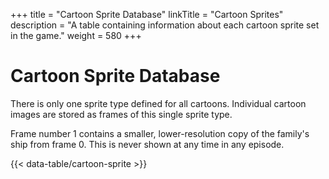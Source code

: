 +++
title = "Cartoon Sprite Database"
linkTitle = "Cartoon Sprites"
description = "A table containing information about each cartoon sprite set in the game."
weight = 580
+++

# Cartoon Sprite Database

There is only one sprite type defined for all cartoons. Individual cartoon images are stored as frames of this single sprite type.

Frame number 1 contains a smaller, lower-resolution copy of the family's ship from frame 0. This is never shown at any time in any episode.

{{< data-table/cartoon-sprite >}}
